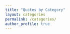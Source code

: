```yaml
---
title: "Quotes by Category"
layout: categories
permalink: /categories/
author_profile: true
---
```

